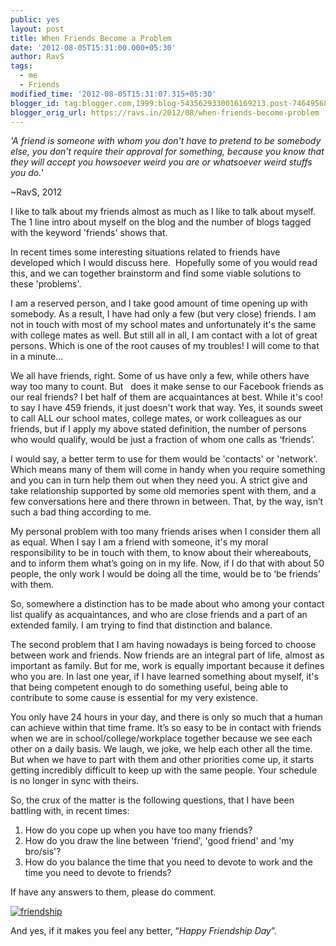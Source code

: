 ```yaml
---
public: yes
layout: post
title: When Friends Become a Problem
date: '2012-08-05T15:31:00.000+05:30'
author: RavS
tags:
  - me 
  - Friends
modified_time: '2012-08-05T15:31:07.315+05:30'
blogger_id: tag:blogger.com,1999:blog-5435629330016169213.post-7464956844989151964
blogger_orig_url: https://ravs.in/2012/08/when-friends-become-problem
---
```


_'A friend is someone with whom you don't have to pretend to be somebody else, you don't require their approval for something, because you know that they will accept you howsoever weird you are or whatsoever weird stuffs you do._'

~RavS, 2012

I like to talk about my friends almost as much as I like to talk about myself. The 1 line intro about myself on the blog and the number of blogs tagged with the keyword 'friends' shows that.

In recent times some interesting situations related to friends have developed which I would discuss here.  Hopefully some of you would read this, and we can together brainstorm and find some viable solutions to these 'problems'.

I am a reserved person, and I take good amount of time opening up with somebody. As a result, I have had only a few (but very close) friends. I am not in touch with most of my school mates and unfortunately it's the same with college mates as well. But still all in all, I am contact with a lot of great persons. Which is one of the root causes of my troubles! I will come to that in a minute...

We all have friends, right. Some of us have only a few, while others have way too many to count. But   does it make sense to our Facebook friends as our real friends? I bet half of them are acquaintances at best. While it's coo! to say I have 459 friends, it just doesn't work that way. Yes, it sounds sweet to call ALL our school mates, college mates, or work colleagues as our friends, but if I apply my above stated definition, the number of persons who would qualify, would be just a fraction of whom one calls as ‘friends’.

I would say, a better term to use for them would be 'contacts' or 'network'. Which means many of them will come in handy when you require something and you can in turn help them out when they need you. A strict give and take relationship supported by some old memories spent with them, and a few conversations here and there thrown in between. That, by the way, isn’t such a bad thing according to me.

My personal problem with too many friends arises when I consider them all as equal. When I say I am a friend with someone, it's my moral responsibility to be in touch with them, to know about their whereabouts, and to inform them what’s going on in my life. Now, if I do that with about 50 people, the only work I would be doing all the time, would be to ‘be friends’ with them.

So, somewhere a distinction has to be made about who among your contact list qualify as acquaintances, and who are close friends and a part of an extended family. I am trying to find that distinction and balance.

The second problem that I am having nowadays is being forced to choose between work and friends. Now friends are an integral part of life, almost as important as family. But for me, work is equally important because it defines who you are. In last one year, if I have learned something about myself, it's that being competent enough to do something useful, being able to contribute to some cause is essential for my very existence.

You only have 24 hours in your day, and there is only so much that a human can achieve within that time frame. It’s so easy to be in contact with friends when we are in school/college/workplace together because we see each other on a daily basis. We laugh, we joke, we help each other all the time. But when we have to part with them and other priorities come up, it starts getting incredibly difficult to keep up with the same people. Your schedule is no longer in sync with theirs.

So, the crux of the matter is the following questions, that I have been battling with, in recent times:

1.  How do you cope up when you have too many friends?
2.  How do you draw the line between 'friend', 'good friend' and 'my bro/sis'?
3.  How do you balance the time that you need to devote to work and the time you need to devote to friends?

If have any answers to them, please do comment.

[![friendship](http://farm3.staticflickr.com/2723/4095899258_9c2477633e.jpg)](http://www.flickr.com/photos/rkoppula/4095899258/ 'friendship by Raj.Koppula, on Flickr')

And yes, if it makes you feel any better, “_Happy Friendship Day_”.

